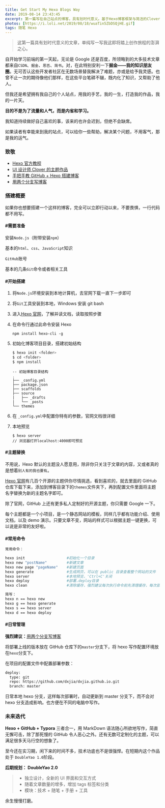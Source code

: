```yaml
---
title: Get Start My Hexo Blogs Way
date: 2019-08-14 23:43:45
excerpt: 第一篇写在自己站点的博客，具有划时代意义。基于Hexo博客框架与简洁的Clover主题，托管在交友平台GitHub上。
photos: [https://i.loli.net/2019/08/18/wuaTin5ZbDSQjHE.gif]
tags: 随笔 Hexo
---
```


> 这第一篇具有划时代意义的文章，单纯写一写我这即将踏上创作旅程的澎湃之心。

自开始学习前端的第一天起，无论是 Google 还是百度，所领略到的大多技术文章都来自`CSDN`、`掘金`、`思否`、`简书`。对，在此特别安利一下**掘金——我的知识朋友圈**。无可否认这些开发者社区在无数场景替我解决了难题，亦或是给予我灵感。也曾不止一次的期待像他们那样，在这些平台笔耕不辍，既内化了知识，又帮助了他人。

但我还是希望拥有我自己的个人站点，用我的手艺，我的一生，打造我的作品，我的一片天。

**目的不是为了流量和人气，而是内省和学习。**

我知道持续做好自己喜欢的事，该来的也许会迟到，但绝不会缺席。

如果读者有幸能来到我的站点，可以给你一些帮助，解决某个问题，不用客气，那是我的运气。

### 致敬

- [Hexo 官方教程](https://hexo.io/zh-cn/)
- [UI 设计师 Clover 的主题作品](https://github.com/esappear/hexo-theme-clover)
- [手把手教 GitHub + Hexo 搭建博客](https://chars.tech/blog/build-blog-by-hexo/)
- [用两个分支写博客](http://dxjia.cn/2016/01/27/hexo-write-everywhere/)

### 搭建概要

如果你也想要搭建一个这样的博客，完全可以立即行动以来，不要畏惧，一行代码都不用写。

#### #需要准备

安装`Node.js`（附带安装`npm`）

基本的`html`、`css`、`JavaScript`知识

`GitHub`账号

基本的几条`Git`命令或者相关工具

#### #开始搭建

1. 将`Node.js`环境安装到本地计算机，去官网下载一直下一步即可

2. 将`Git`工具安装到本地，Windows 安装 git bash

3. 进入[Hexo 官网](https://hexo.io/zh-cn/)，了解并读文档，读取按照步骤

4. 在命令行通过此命令安装 Hexo

   `npm install hexo-cli -g`

5. 初始化博客项目目录，搭建初始结构

   ```bash
   $ hexo init <folder>
   $ cd <folder>
   $ npm install
   ```

   ```
   -- 初始博客目录结构
   .
   ├── _config.yml
   ├── package.json
   ├── scaffolds
   ├── source
   |   ├── _drafts
   |   └── _posts
   └── themes
   ```

6. 在 `_config.yml`中配置你特有的参数，官网文档很详细

7. 本地预览

   ```
   $ hexo server
   // 浏览器打开localhost:4000即可预览
   ```

#### #主题替换

不用说，Hexo 默认的主题没人愿意用，除非你只关注于文章的内容，又或者真的是想着`别人有的我也要有`。

[Hexo 官网](https://hexo.io/themes/)有几百个开源的主题供你尽情挑选，看到喜欢的，就去里面的 GitHub 仓库下载下来，添加到博客目录下的`themes`文件夹下，再到配置文件里面将主题名字替换为新的主题名字即可。

除了官网，GitHub 上还有更多私人定制好的开源主题，你只需要 Google 一下。

每个主题都是一个小项目，是一个静态网站的模板，同样几乎都有功能介绍、使用文档，以及 demo 演示。只要文章不变，网站的样式可以根据主题一键更换，可以说是非常的友好啦。

#### #常用命令

```bash
常用命令：

hexo init 					#初始化一个目录
hexo new "postName" 		#新建文章
hexo new page "pageName" 	#新建页面
hexo generate 				#生成网页，可以在 public 目录查看整个网站的文件
hexo server 				#本地预览，'Ctrl+C'关闭
hexo deploy 				#部署.deploy目录
hexo clean 					#清除缓存，强烈建议每次执行命令前先清理缓存，每次部署前先删除 .deploy 文件夹

简写：
hexo n == hexo new
hexo g == hexo generate
hexo s == hexo server
hexo d == hexo deploy
```

#### #日常管理

**强烈建议：**[用两个分支写博客](http://dxjia.cn/2016/01/27/hexo-write-everywhere/)

将部署上线的版本放在 GitHub 仓库下的`master`分支下，将 hexo 写作配置环境放在`hexo`分支下。

在项目的配置文件中配置部署参数：

```bash
deploy:
  type: git
  repo: https://github.com/dxjia/dxjia.github.io.git
  branch: master
```

日常本地 hexo 分支，这样每次部署时，自动更新到 master 分支下，而不会对 hexo 分支造成影响。也方便在不同的电脑中写作。

### 未来迭代

**Hexo + GitHub + Typora** 三者合一，用 MarkDown 语法随心所欲地写作，简直无懈可击，除了那死慢的 GitHub 令人恶心之外。还有无数可定制化的主题，可以满足很多天马行空的想象了。

至今还在实习期，闲下来的时间不多，技术功底也不是很强悍。在短期内这个作品处于 `DoubleYao 1.0`阶段。

**后期规划： DoubleYao 2.0**

> - 独立设计，全新的 UI 界面和交互方式
> - 随着文章数量的增多，增加 tags 标签和分类
> - 模块：技术 + 随笔 + 手册 + 工具

余生慢慢打磨。
